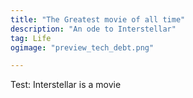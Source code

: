 ```yaml
---
title: "The Greatest movie of all time"
description: "An ode to Interstellar"
tag: Life
ogimage: "preview_tech_debt.png"

---
```


Test: Interstellar is a movie
